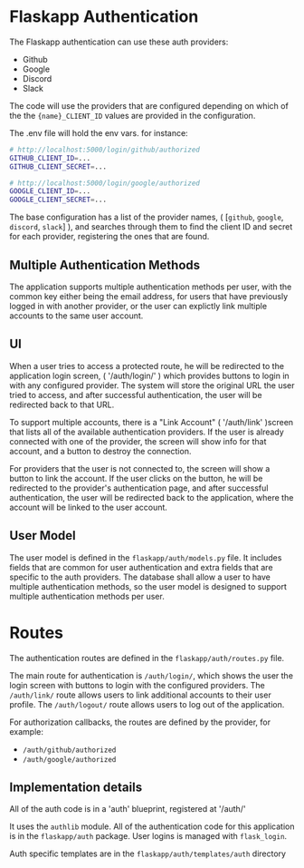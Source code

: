 # Flaskapp Authentication

The Flaskapp authentication can use these auth providers:

- Github
- Google
- Discord
- Slack 

The code will use the providers that are configured depending on 
which of the the ``{name}_CLIENT_ID`` values are provided in the configuration. 

The .env file will hold the env vars. for instance: 


```bash
# http://localhost:5000/login/github/authorized
GITHUB_CLIENT_ID=...
GITHUB_CLIENT_SECRET=...

# http://localhost:5000/login/google/authorized
GOOGLE_CLIENT_ID=...
GOOGLE_CLIENT_SECRET=...
```

The base configuration has a list of the provider names, ( [`github`, `google`,
`discord`, `slack`] ), and searches through them to find the client ID and
secret for each provider, registering the ones that are found. 



## Multiple Authentication Methods

The application supports multiple authentication methods per user, with the common
key either being the email address, for users that have previously logged in with 
another provider, or the user can explictly link multiple accounts
to the same user account. 


## UI

When a user tries to access a protected route, he will be redirected to the
application login screen, ( '/auth/login/' ) which provides buttons to login in
with any configured provider. The system will store the original URL the user
tried to access, and after successful authentication, the user will be
redirected back to that URL.

To support multiple accounts, there is a "Link Account" ( '/auth/link' )screen
that lists all of the available authentication providers. If the user is already
connected with one of the provider, the screen will show info for that account,
and a button to destroy the connection. 

For providers that the user is not connected to, the screen will show a button
to link the account. If the user clicks on the button, he will be redirected to
the provider's authentication page, and after successful authentication, the
user will be redirected back to the application, where the account will be
linked to the user account.


## User Model

The user model is defined in the `flaskapp/auth/models.py` file. It includes
fields that are common for user authentication and extra fields that
are specific to the auth providers. The database shall allow a user to 
have multiple authentication methods, so the user model is designed to
support multiple authentication methods per user.

# Routes

The authentication routes are defined in the `flaskapp/auth/routes.py` file.

The main route for authentication is `/auth/login/`, which  shows the user 
the login screen with buttons to login with the configured providers.
The `/auth/link/` route allows users to link additional accounts to their user profile.
The `/auth/logout/` route allows users to log out of the application.

For authorization callbacks, the routes are defined by the provider, for example:

- `/auth/github/authorized`
- `/auth/google/authorized`

## Implementation details 

All of the auth code is in a 'auth' blueprint, registered at '/auth/'

It uses the `authlib` module. All of the authentication code for this
application is in the `flaskapp/auth` package. User logins is managed with 
`flask_login`.

Auth specific templates are in the `flaskapp/auth/templates/auth` directory